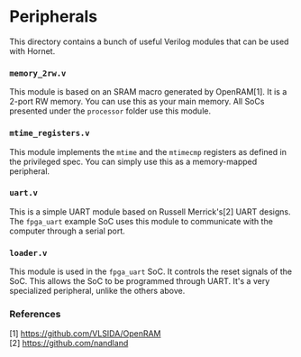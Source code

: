 # Peripherals
This directory contains a bunch of useful Verilog modules that can be used with Hornet.

### `memory_2rw.v`
This module is based on an SRAM macro generated by OpenRAM[1]. It is a 2-port RW memory. You can use this as your main memory. All SoCs presented under the `processor` folder use this module.

### `mtime_registers.v`
This module implements the `mtime` and the `mtimecmp` registers as defined in the privileged spec. You can simply use this as a memory-mapped peripheral.

### `uart.v`
This is a simple UART module based on Russell Merrick's[2] UART designs. The `fpga_uart` example SoC uses this module to communicate with the computer through a serial port.

### `loader.v`
This module is used in the `fpga_uart` SoC. It controls the reset signals of the SoC. This allows the SoC to be programmed through UART. It's a very specialized peripheral, unlike the others above.

### References
[1] https://github.com/VLSIDA/OpenRAM \
[2] https://github.com/nandland
